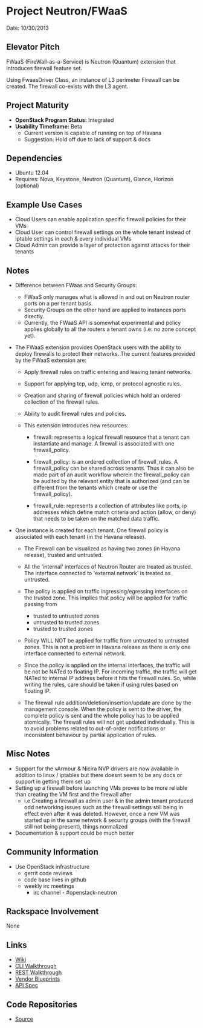 # Project Neutron/FWaaS

Date: 10/30/2013

## Elevator Pitch
FWaaS (FireWall-as-a-Service) is Neutron (Quantum) extension that introduces firewall
feature set.

Using FwaasDriver Class, an instance of L3 perimeter Firewall
can be created. The firewall co-exists with the L3 agent.

## Project Maturity
* **OpenStack Program Status:** Integrated
* **Usability Timeframe:** Beta
  * Current version is capable of running on top of Havana
  * Suggestion: Hold off due to lack of support & docs

## Dependencies
* Ubuntu 12.04
* Requires: Nova, Keystone, Neutron (Quantum), Glance, Horizon (optional)

## Example Use Cases
* Cloud Users can enable application specific firewall policies for their VMs
* Cloud User can control firewall settings on the whole tenant instead of
iptable settings in each & every individual VMs
* Cloud Admin can provide a layer of protection against attacks for their tenants

## Notes
* Difference between FWaas and Security Groups:
    * FWaaS only manages what is allowed in and out on Neutron router ports on
    a per tenant basis. 
    * Security Groups on the other hand are applied to instances ports directly. 
    * Currently, the FWaaS API is somewhat experimental and policy applies 
globally to all the routers a tenant owns (i.e: no zone concept yet). 
* The FWaaS extension provides OpenStack users with the ability to deploy
    firewalls to protect their networks. The current features provided by the FWaaS
    extension are:

    * Apply firewall rules on traffic entering and leaving tenant networks.

    * Support for applying tcp, udp, icmp, or protocol agnostic rules.

    * Creation and sharing of firewall policies which hold an ordered collection of
    the firewall rules.

    * Ability to audit firewall rules and policies.

    * This extension introduces new resources:

        * firewall: represents a logical firewall resource that a tenant can instantiate
        and manage. A firewall is associated with one firewall_policy.

        * firewall\_policy: is an ordered collection of firewall\_rules. A firewall\_policy
        can be shared across tenants. Thus it can also be made part of an audit
        workflow wherein the firewall\_policy can be audited by the relevant entity that
        is authorized (and can be different from the tenants which create or use the
        firewall\_policy).

        * firewall\_rule: represents a collection of attributes like ports, ip addresses
        which define match criteria and action (allow, or deny) that needs to be taken
        on the matched data traffic.

* One instance is created for each tenant. One firewall policy
    is associated with each tenant (in the Havana release).

    * The Firewall can be visualized as having two zones (in Havana
    release), trusted and untrusted.

    * All the 'internal' interfaces of Neutron Router are treated as trusted. The
    interface connected to 'external network' is treated as untrusted.

    * The policy is applied on traffic ingressing/egressing interfaces on
    the trusted zone. This implies that policy will be applied for traffic
    passing from
        * trusted to untrusted zones
        * untrusted to trusted zones
        * trusted to trusted zones

    * Policy WILL NOT be applied for traffic from untrusted to untrusted zones.
    This is not a problem in Havana release as there is only one interface
    connected to external network.

    * Since the policy is applied on the internal interfaces, the traffic
    will be not be NATed to floating IP. For incoming traffic, the
    traffic will get NATed to internal IP address before it hits
    the firewall rules. So, while writing the rules, care should be
    taken if using rules based on floating IP.

    * The firewall rule addition/deletion/insertion/update are done by the
    management console. When the policy is sent to the driver, the complete
    policy is sent and the whole policy has to be applied atomically. The
    firewall rules will not get updated individually. This is to avoid problems
    related to out-of-order notifications or inconsistent behaviour by partial
    application of rules.

## Misc Notes
* Support for the vArmour & Nicira NVP drivers are now available in addition to
linux / iptables but there doesnt seem to be any docs or support in getting
them set up
* Setting up a firewall before launching VMs proves to be more reliable than
creating the VM first and the firewall after
    * i.e Creating a firewall as admin user & in the admin tenant produced odd
networking issues such as the firewall settings still being in effect even
after it was deleted. However, once a new VM was started up in the same network &
security groups (with the firewall still not being present), things normalized
* Documentation & support could be much better

## Community Information
* Use OpenStack infrastructure
  * gerrit code reviews
  * code base lives in github
  * weekly irc meetings
      * irc channel - #openstack-neutron

## Rackspace Involvement
None

## Links
* [Wiki](https://wiki.openstack.org/wiki/Neutron/FWaaS)
* [CLI Walkthrough](https://wiki.openstack.org/wiki/Quantum/FWaaS/HowToInstall#CLI.2FREST_Walkthrough)
* [REST Walkthrough](https://wiki.openstack.org/wiki/Quantum/FWaaS/HowToInstall#REST_calls_using_curl:)
* [Vendor Blueprints](https://wiki.openstack.org/wiki/Quantum/FWaaS/HavanaPlan#Vendor_Blueprints)
* [API Spec](https://docs.google.com/document/d/1PJaKvsX2MzMRlLGfR0fBkrMraHYF0flvl0sqyZ704tA)

## Code Repositories
* [Source](https://github.com/openstack/neutron/tree/17336c6540396984759cf5050cc7f731c4d84616/neutron/services/firewall)
